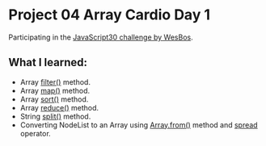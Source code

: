# Project 04 Array Cardio Day 1

Participating in the [JavaScript30 challenge by WesBos](https://javascript30.com/).

## What I learned:

- Array [filter()](https://www.geeksforgeeks.org/javascript-array-filter-method/) method.
- Array [map()](https://www.geeksforgeeks.org/javascript-array-map-method/) method.
- Array [sort()](https://www.geeksforgeeks.org/javascript-array-sort-method/) method.
- Array [reduce()](https://www.geeksforgeeks.org/javascript-array-reduce-method/) method.
- String [split()](https://developer.mozilla.org/en-US/docs/Web/JavaScript/Reference/Global_Objects/String/split) method.
- Converting NodeList to an Array using [Array.from()](https://developer.mozilla.org/en-US/docs/Web/JavaScript/Reference/Global_Objects/Array/from) method and [spread](https://www.geeksforgeeks.org/javascript-spread-operator/) operator.
